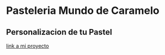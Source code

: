 # Pasteleria Mundo de Caramelo 

## Personalizacion de tu Pastel 

[link a mi proyecto](https://alexgonzalezmar.github.io/clase-7/)